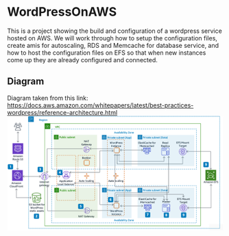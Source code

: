 # WordPressOnAWS
This is a project showing the build and configuration of a wordpress service hosted on AWS. We will work through how to setup the configuration files, create amis for autoscaling, RDS and Memcache for database service, and how to host the configuration files on EFS so that when new instances come up they are already configured and connected.

## Diagram
Diagram taken from this link: https://docs.aws.amazon.com/whitepapers/latest/best-practices-wordpress/reference-architecture.html
![Alt text](https://github.com/Mjkli/wordpressonaws/blob/main/diagram.png)